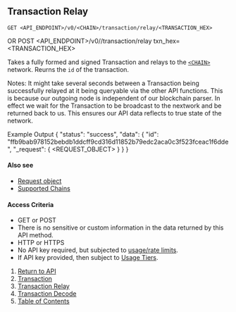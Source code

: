 ## Transaction Relay

    GET <API_ENDPOINT>/v0/<CHAIN>/transaction/relay/<TRANSACTION_HEX>
OR
    POST <API_ENDPOINT>/v0/<CHAIN>/transaction/relay
	txn_hex=<TRANSACTION_HEX>

Takes a fully formed and signed Transaction and relays to the [`<CHAIN>`](../../notes/chains/) network.
Reurns the `id` of the transaction.

Notes: It might take several seconds between a Transaction being successfully relayed 
at it being queryable via the other API functions. This is because our outgoing node
is independent of our blockchain parser. In effect we wait for the Transaction to be broadcast to the nextwork
and be returned back to us. This ensures our API data reflects to true state of the network.

Example Output
	{
	    "status": "success",
    		"data": {
        		"id": "ffb9bab978152bebdb1ddcff9cd316d11852b79edc2aca0c3f523fceac1f6dde",
        		"_request": {
			<REQUEST_OBJECT>
		        }
    		}
	}
#### Also see
* [Request object](../../notes/requestobject/)
* [Supported Chains](../../notes/chains/)

#### Access Criteria
* GET or POST
* There is no sensitive or custom information in the data returned by this API method.
* HTTP or HTTPS
* No API key required, but subjected to [usage/rate limits](../../notes/limits-and-tiers/).
* If API key provided, then subject to [Usage Tiers](../../notes/limits-and-tiers/).


1. [Return to API](../../../)
1. [Transaction](../transaction/id/)
1. [Transaction Relay](../transaction-relay/)
1. [Transaction Decode](../transaction-decode/)
1. [Table of Contents](../../../../../)